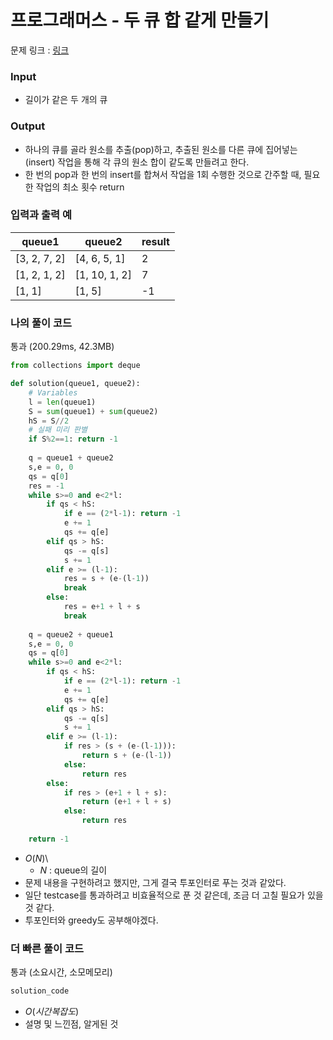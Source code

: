 # 프로그래머스 - 두 큐 합 같게 만들기

문제 링크 : [링크](https://school.programmers.co.kr/learn/courses/30/lessons/118667)<br>


### **Input**
- 길이가 같은 두 개의 큐

### **Output**
- 하나의 큐를 골라 원소를 추출(pop)하고, 추출된 원소를 다른 큐에 집어넣는(insert) 작업을 통해 각 큐의 원소 합이 같도록 만들려고 한다.
- 한 번의 pop과 한 번의 insert를 합쳐서 작업을 1회 수행한 것으로 간주할 때, 필요한 작업의 최소 횟수 return 

### **입력과 출력 예**
| queue1 | queue2 | result |
|---|---|--------|
| [3, 2, 7, 2] | [4, 6, 5, 1] | 2 |
| [1, 2, 1, 2] | [1, 10, 1, 2] | 7 |
| [1, 1] | [1, 5] | -1 |


### **나의 풀이 코드**
통과 (200.29ms, 42.3MB)
```python
from collections import deque 

def solution(queue1, queue2): 
    # Variables
    l = len(queue1) 
    S = sum(queue1) + sum(queue2)
    hS = S//2
    # 실패 미리 판별
    if S%2==1: return -1
    
    q = queue1 + queue2
    s,e = 0, 0
    qs = q[0]
    res = -1
    while s>=0 and e<2*l:
        if qs < hS:
            if e == (2*l-1): return -1
            e += 1
            qs += q[e]
        elif qs > hS:
            qs -= q[s]
            s += 1
        elif e >= (l-1):
            res = s + (e-(l-1))
            break
        else:
            res = e+1 + l + s 
            break
    
    q = queue2 + queue1
    s,e = 0, 0
    qs = q[0]
    while s>=0 and e<2*l:
        if qs < hS:
            if e == (2*l-1): return -1
            e += 1
            qs += q[e]
        elif qs > hS:
            qs -= q[s]
            s += 1
        elif e >= (l-1):
            if res > (s + (e-(l-1))):
                return s + (e-(l-1))
            else:
                return res
        else:
            if res > (e+1 + l + s):
                return (e+1 + l + s)
            else:
                return res
    
    return -1
```
- $O(N)$\
  - $N$ : queue의 길이<br>
- 문제 내용을 구현하려고 했지만, 그게 결국 투포인터로 푸는 것과 같았다. 
- 일단 testcase를 통과하려고 비효율적으로 푼 것 같은데, 조금 더 고칠 필요가 있을 것 같다. 
- 투포인터와 greedy도 공부해야겠다. 
  
### **더 빠른 풀이 코드**
통과 (소요시간, 소모메모리)
```python
solution_code
```
- $O(시간복잡도)$<br>
- 설명 및 느낀점, 알게된 것